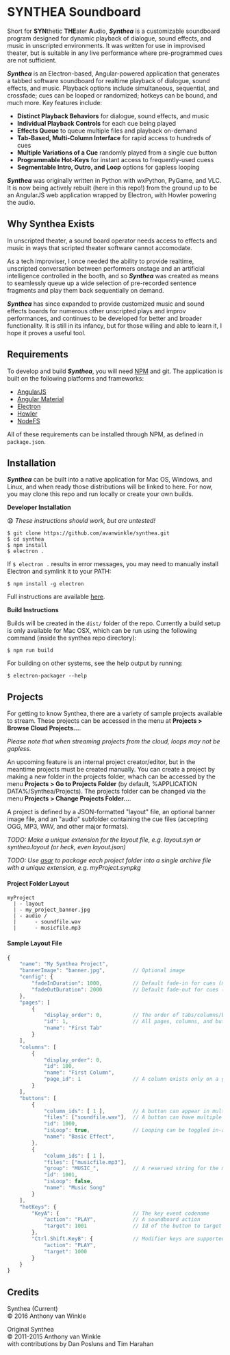# SYNTHEA Soundboard

Short for **SYN**thetic **THE**ater **A**udio, ***Synthea*** is a customizable soundboard program designed for dynamic playback of
dialogue, sound effects, and music in unscripted environments. It was written for use in improvised theater, but
is suitable in any live performance where pre-programmed cues are not sufficient.

***Synthea*** is an Electron-based, Angular-powered application that generates a tabbed software soundboard for realtime playback of dialogue,
sound effects, and music. Playback options include simultaneous, sequential, and crossfade; cues can be looped or
randomized; hotkeys can be bound, and much more. Key features include:

 - **Distinct Playback Behaviors** for dialogue, sound effects, and music
 - **Individual Playback Controls** for each cue being played
 - **Effects Queue** to queue multiple files and playback on-demand
 - **Tab-Based, Multi-Column Interface** for rapid access to hundreds of cues
 - **Multiple Variations of a Cue** randomly played from a single cue button
 - **Programmable Hot-Keys** for instant access to frequently-used cuess
 - **Segmentable Intro, Outro, and Loop** options for gapless looping

***Synthea*** was originally written in Python with wxPython, PyGame, and VLC. It is
now being actively rebuilt (here in this repo!) from the ground up to be an AngularJS web application wrapped by Electron, with Howler powering the audio.

## Why Synthea Exists

In unscripted theater, a sound board operator needs access to effects and music in ways that
scripted theater software cannot accomodate.

As a tech improviser, I once needed the ability to provide realtime, unscripted conversation
between performers onstage and an artificial intelligence controlled in the booth, and so ***Synthea*** was
created as means to seamlessly queue up a wide selection of pre-recorded sentence fragments and play them
back sequentially on demand.

***Synthea*** has since expanded to provide customized music and sound effects boards for numerous other
unscripted plays and improv performances, and continues to be developed for better and broader functionality.
It is still in its infancy, but for those willing and able to learn it, I hope it proves a useful tool.

## Requirements

To develop and build ***Synthea***, you will need [NPM](https://www.npmjs.com/) and git. The application is built on the following platforms and frameworks:
 - [AngularJS](https://angularjs.org/)
 - [Angular Material](https://material.angularjs.org/)
 - [Electron](http://electron.atom.io/)
 - [Howler](https://howlerjs.com/)
 - [NodeFS](https://nodejs.org/api/fs.html)

All of these requirements can be installed through NPM, as defined in `package.json`.

## Installation

***Synthea*** can be built into a native application for Mac OS, Windows, and Linux, and when ready
those distributions will be linked to here. For now, you may clone this repo and run locally
or create your own builds.


**Developer Installation**

:anguished: _These instructions should work, but are untested!_
```
$ git clone https://github.com/avanwinkle/synthea.git
$ cd synthea
$ npm install
$ electron .
```
If ```$ electron .``` results in error messages, you may need to manually install Electron and symlink it to your PATH:

```$ npm install -g electron```

Full instructions are available [here](https://www.npmjs.com/package/electron).

**Build Instructions**

Builds will be created in the `dist/` folder of the repo. Currently a build setup is only available for Mac OSX, which can be run using the following command (inside the synthea repo directory):

```$ npm run build```

For building on other systems, see the help output by running:

```$ electron-packager --help```

## Projects

For getting to know Synthea, there are a variety of sample projects available to stream. These
projects can be accessed in the menu at **Projects > Browse Cloud Projects...**.

_Please note that when streaming projects from the cloud, loops may not be gapless._

An upcoming feature is an internal project creator/editor, but in the meantime projects
must be created manually. You can create a project by making a new folder in the projects folder, whach can be accessed by the menu **Projects > Go to Projects Folder** (by default, %APPLICATION DATA%/Synthea/Projects). The projects folder can be changed via the menu **Projects > Change Projects Folder...**.

A project is defined by a JSON-formatted "layout" file, an optional banner image file, and an "audio" subfolder containing the cue files (accepting OGG, MP3, WAV, and other major formats).

_TODO: Make a unique extension for the layout file, e.g. layout.syn or synthea.layout (or heck, even layout.json)_

_TODO: Use [asar](https://www.npmjs.com/package/asar) to package each project folder into a single archive file with a unique extension, e.g. myProject.synpkg_

#### Project Folder Layout
```
myProject
  | - layout
  | - my_project_banner.jpg
  | - audio /
  |      - soundfile.wav
  |      - musicfile.mp3
```

#### Sample Layout File

```javascript
{
    "name": "My Synthea Project",
    "bannerImage": "banner.jpg",         // Optional image
    "config": {
        "fadeInDuration": 1000,          // Default fade-in for cues (ms)
        "fadeOutDuration": 2000          // Default fade-out for cues (ms)
    },
    "pages": [
        {
            "display_order": 0,          // The order of tabs/columns/buttons is user-configurable
            "id": 1,                     // All pages, columns, and buttons should have unique ids
            "name": "First Tab"
        }
    ],
    "columns": [
        {
            "display_order": 0,
            "id": 100,
            "name": "First Column",
            "page_id": 1                 // A column exists only on a given page, tracked by id
        }
    ],
    "buttons": [
        {
            "column_ids": [ 1 ],         // A button can appear in multiple columns, even pages
            "files": ["soundfile.wav"],  // A button can have multiple cue files
            "id": 1000,
            "isLoop": true,              // Looping can be toggled in-app, but cues can be preset
            "name": "Basic Effect",
        },
        {
            "column_ids": [ 1 ],
            "files": ["musicfile.mp3"],
            "group": "MUSIC_",           // A reserved string for the music category
            "id": 1001,
            "isLoop": false,
            "name": "Music Song"
        }
    ],
    "hotKeys": {
        "KeyA": {                        // The key event codename
            "action": "PLAY",            // A soundboard action
            "target": 1001               // Id of the button to target
        },
        "Ctrl.Shift.KeyB": {             // Modifier keys are supported
            "action": "PLAY",
            "target": 1000
        }
    }
}
```


## Credits

Synthea (Current)<br/>
&copy; 2016 Anthony van Winkle

Original Synthea<br/>&copy; 2011-2015 Anthony van Winkle<br/>with contributions by Dan Posluns and Tim Harahan
